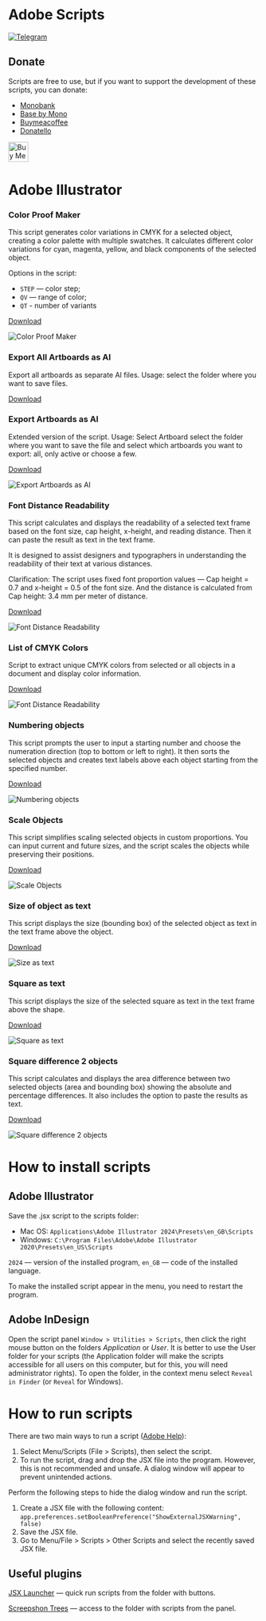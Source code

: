# Adobe Scripts

[![Telegram](https://img.shields.io/badge/Telegram%20Channel-%40alexkolodko1-0088cc)](https://t.me/alexkolodko1)

## Donate

Scripts are free to use, but if you want to support the development of these scripts, you can donate:

- [Monobank](https://send.monobank.ua/5jVrTaRziu)
- [Base by Mono](https://base.monobank.ua/EDCkFUWg3Tp64e)
- [Buymeacoffee](https://www.buymeacoffee.com/alexkolodko)
- [Donatello](https://donatello.to/alexkolodko)


<a href="https://www.buymeacoffee.com/alexkolodko" target="_blank"><img src="https://cdn.buymeacoffee.com/buttons/v2/default-yellow.png" alt="Buy Me A Coffee" style="height: 40px !important;" ></a>





# Adobe Illustrator

### Color Proof Maker

This script generates color variations in CMYK for a selected object, creating a color palette with multiple swatches. It calculates different color variations for cyan, magenta, yellow, and black components of the selected object.


Options in the script:
* `STEP` — color step;
* `QV` — range of color;
* `QT` - number of variants 

[Download](https://raw.githubusercontent.com/alexkolodko/adobe-scripts/main/AI/Color%20Proof%20Maker.jsx)

![Color Proof Maker](/docs/i/color-proof-maker.gif)



### Export All Artboards as AI

Export all artboards as separate AI files. Usage: select the folder where you want to save files.

[Download](https://raw.githubusercontent.com/alexkolodko/adobe-scripts/main/AI/Export%20All%20Artboards%20as%20AI.jsx)


### Export Artboards as AI

Extended version of the script. Usage: Select Artboard select the folder where you want to save the file and select which artboards you want to export: all, only active or choose a few.

[Download](https://raw.githubusercontent.com/alexkolodko/adobe-scripts/main/AI/Export%20Artboards%20as%20AI.jsx)


![Export Artboards as AI](/docs/i/export-as-ai.gif)


### Font Distance Readability

This script calculates and displays the readability of a selected text frame based on the font size, cap height, x-height, and reading distance. Then it can paste the result as text in the text frame.

It is designed to assist designers and typographers in understanding the readability of their text at various distances.

Clarification: The script uses fixed font proportion values — Cap height = 0.7 and x-height = 0.5 of the font size. And the distance is calculated from Cap height: 3.4 mm per meter of distance.

[Download](https://raw.githubusercontent.com/alexkolodko/adobe-scripts/main/AI/Font%20Distance%20Readability.jsx)

![Font Distance Readability](/docs/i/font-distance-readability.gif)


### List of CMYK Colors

Script to extract unique CMYK colors from selected or all objects in a document and display color information.

[Download](https://raw.githubusercontent.com/alexkolodko/adobe-scripts/main/AI/List%20of%20CMYK%20Colors.jsx)

![Font Distance Readability](/docs/i/list-of-cmyk-colors.gif)



### Numbering objects

This script prompts the user to input a starting number and choose the numeration direction (top to bottom or left to right). It then sorts the selected objects and creates text labels above each object starting from the specified number.

[Download](https://raw.githubusercontent.com/alexkolodko/adobe-scripts/main/AI/Numbering%20objects.jsx)

![Numbering objects](/docs/i/numbering-objects.gif)


### Scale Objects

This script simplifies scaling selected objects in custom proportions. You can input current and future sizes, and the script scales the objects while preserving their positions.

[Download](https://raw.githubusercontent.com/alexkolodko/adobe-scripts/main/AI/Scale%20Objects.jsx)

![Scale Objects](docs/i/scale-objects.gif)


### Size of object as text

This script displays the size (bounding box) of the selected object as text in the text frame above the object.

[Download](https://raw.githubusercontent.com/alexkolodko/adobe-scripts/main/AI/Size%20of%20object%20as%20text.jsx)

![Size as text](/docs/i/size-as-text.gif)


### Square as text

This script displays the size of the selected square as text in the text frame above the shape.

[Download](https://raw.githubusercontent.com/alexkolodko/adobe-scripts/main/AI/Square%20as%20text.jsx)

![Square as text](/docs/i/square-as-text.gif)


### Square difference 2 objects

This script calculates and displays the area difference between two selected objects (area and bounding box) showing the absolute and percentage differences. It also includes the option to paste the results as text.

[Download]()

![Square difference 2 objects](/docs/i/square-2-objects.gif)


<!-- ### Транслітерація тексту 

 A3КМУ 2010
Скрипт для транслітерації топонімів зоснований на [онлайновому транслітераторі](http://translit.a3.kyiv.ua). Постійно копіювати текст з браузера незручно, то чому б не перенести транслітератор безпосередньо у Ілюстратор та Індизайн.

[![Скрипт для транслітерації в Adobe Illustrator](http://img.youtube.com/vi/0NphpSzBg2Q/0.jpg)](http://www.youtube.com/watch?v=0NphpSzBg2Q "Скрипт для транслітерації в Adobe Illustrator")

Як працює: обираєте текст, запускаєте скрипт. Працює з точковим текстом, текстовими фреймами, текстом на кривих.

[Завантажити](https://raw.githubusercontent.com/agentyzmin/a3-tools/master/a3_translit/scripts/A3%20Translit%20(AI).jsx)



### Транслітератор 

За тим же принципом тільки з використанням офіційної транслітерації українського алфавіту латиницею затвердженої [постановою](https://zakon.rada.gov.ua/laws/show/55-2010-%D0%BF) Кабінету Міністрів України №55 від 27 січня 2010 р.

[Завантажити](https://raw.githubusercontent.com/agentyzmin/a3-tools/master/a3_translit/scripts/Translit%20KMU%202010%20(AI).jsx)





## Adobe InDesign

### Транслітератор А3

Те ж саме як в Adobe Illustrator. Як працює: обираєте текстовий фрейм, запускаєте скрипт.

[![Скрипт для транслітерації в Adobe InDesign](http://img.youtube.com/vi/8m3ksfNvGlg/0.jpg)](http://www.youtube.com/watch?v=8m3ksfNvGlg "Скрипт для транслітерації в Adobe InDesign")

[Завантажити](https://raw.githubusercontent.com/agentyzmin/a3-tools/master/a3_translit/scripts/A3%20Translit%20(ID).jsx)


### Транслітератор КМУ 2010

Те ж саме як в Adobe Illustrator. Як працює: обираєте текстовий фрейм, запускаєте скрипт.

[Завантажити](https://raw.githubusercontent.com/agentyzmin/a3-tools/master/a3_translit/scripts/Translit%20KMU%202010%20(ID).jsx)


 -->





# How to install scripts

## Adobe Illustrator

Save the .jsx script to the scripts folder:

* Mac OS: `Applications\Adobe Illustrator 2024\Presets\en_GB\Scripts`
* Windows: `C:\Program Files\Adobe\Adobe Illustrator 2020\Presets\en_US\Scripts`

`2024` — version of the installed program, `en_GB` — code of the installed language.

To make the installed script appear in the menu, you need to restart the program.

## Adobe InDesign

Open the script panel `Window > Utilities > Scripts`, then click the right mouse button on the folders *Application* or *User*. It is better to use the User folder for your scripts (the Application folder will make the scripts accessible for all users on this computer, but for this, you will need administrator rights). To open the folder, in the context menu select `Reveal in Finder` (or `Reveal` for Windows).

# How to run scripts

There are two main ways to run a script ([Adobe Help](https://helpx.adobe.com/ua/illustrator/using/automation-scripts.html)):
1. Select Menu/Scripts (File > Scripts), then select the script.
2. To run the script, drag and drop the JSX file into the program. However, this is not recommended and unsafe. A dialog window will appear to prevent unintended actions.

Perform the following steps to hide the dialog window and run the script.

1. Create a JSX file with the following content: `app.preferences.setBooleanPreference("ShowExternalJSXWarning", false)`
2. Save the JSX file.
3. Go to Menu/File > Scripts > Other Scripts and select the recently saved JSX file.

## Useful plugins

[JSX Launcher](https://adobe.com/go/cc_plugins_discover_plugin?pluginId=12096&workflow=share) — quick run scripts from the folder with buttons.

[Screepshon Trees](https://adobe.com/go/cc_plugins_discover_plugin?pluginId=15873&workflow=share) — access to the folder with scripts from the panel.
